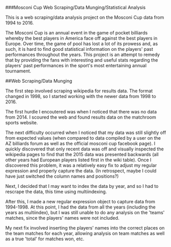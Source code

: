 ###Mosconi Cup Web Scraping/Data Munging/Statistical Analysis

This is a web scraping/data analysis project on the Mosconi Cup data from 1994 to 2016.

The Mosconi Cup is an annual event in the game of pocket billiards whereby the best players in America face off against the best players in Europe. Over time, the game of pool has lost a lot of its prowess and, as such, it is hard to find good statistical information on the players' past performances throughout the years. This project is an attempt to remedy that by providing the fans with interesting and useful stats regarding the players' past performances in the sport's most entertaining annual tournament.

##Web Scraping/Data Munging

The first step involved scraping wikipedia for results data. The format changed in 1998, so I started working with the newer data from 1998 to 2016.

The first hurdle I encoutered was when I noticed that there was no data from 2014. I scoured the web and found results data on the matchroom sports website.

The next difficulty occurred when I noticed that my data was still slightly off from expected values (when compared to data compiled by a user on the AZ billiards forum as well as the official mosconi cup facebook page). I quickly discovered that only recent data was off and visually inspected the wikipedia pages to find that the 2015 data was presented backwards (all other years had European players listed first in the wiki table). Once I discovered this problem, it was a relatively easy fix to adjust my regular expression and properly capture the data. (In retrospect, maybe I could have just switched the column names and positions?)

Next, I decided that I may want to index the data by year, and so I had to rescrape the data, this time using multiindexing. 

After this, I made a new regular expression object to capture data from 1994-1998. At this point, I had the data from all the years (including the years as multiindex), but I was still unable to do any analysis on the 'teams' matches, since the players' names were not included.

My next fix involved inserting the players' names into the correct places on the team matches for each year, allowing analysis on team matches as well as a true 'total' for matches won, etc.
